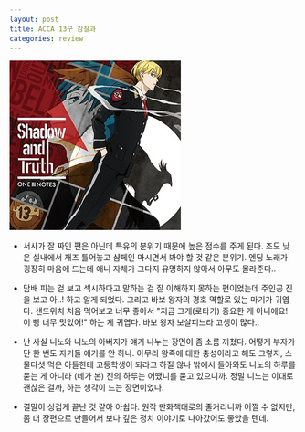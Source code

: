 ```yaml
---
layout: post
title: ACCA 13구 감찰과
categories: review
---
```


<img src="/thumbnails/180307/ACCA.jpg" width="300" />

- 서사가 잘 짜인 편은 아닌데 특유의 분위기 때문에 높은 점수를 주게 된다. 조도 낮은 실내에서 재즈 틀어놓고 샴페인 마시면서 봐야 할 것 같은 분위기. 엔딩 노래가 굉장히 마음에 드는데 애니 자체가 그다지 유명하지 않아서 아무도 몰라준다..

- 담배 피는 걸 보고 섹시하다고 말하는 걸 잘 이해하지 못하는 편이었는데 주인공 진을 보고 아..! 하고 알게 되었다. 그리고 바보 왕자의 경호 역할로 있는 마기가 귀엽다. 샌드위치 처음 먹어보고 너무 좋아서 "지금 그게(로타가) 중요한 게 아니에요! 이 빵 너무 맛있어!" 하는 게 귀엽다. 바보 왕자 보살피느라 고생이 많다..

- 난 사실 니노와 니노의 아버지가 얘기 나누는 장면이 좀 소름 끼쳤다. 어떻게 부자가 단 한 번도 자기들 얘기를 안 하나. 아무리 왕족에 대한 충성이라고 해도 그렇지, 스물다섯 먹은 아들한테 고등학생이 되라고 하질 않나 밖에서 돌아와도 니노의 하루를 묻는 게 아니라 (네가 본) 진의 하루는 어땠니를 묻고 있으니까. 정말 니노는 이대로 괜찮은 걸까, 하는 생각이 드는 장면이었다.

- 결말이 싱겁게 끝난 것 같아 아쉽다. 원작 만화책대로의 줄거리니까 어쩔 수 없지만, 좀 더 장편으로 만들어서 보다 깊은 정치 이야기로 나아갔어도 좋았을 텐데.